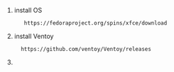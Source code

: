 1. install OS
   ```
      https://fedoraproject.org/spins/xfce/download
   ```
2. install Ventoy
   ```
     https://github.com/ventoy/Ventoy/releases
   ```
4. 
